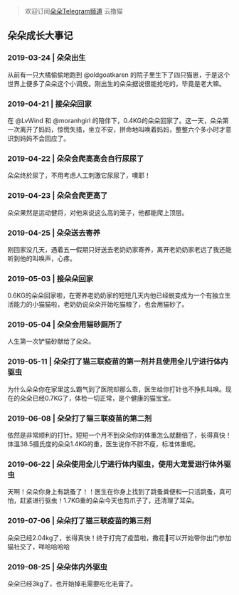 > 欢迎订阅[朵朵Telegram频道](https://t.me/duoduocat) 云撸猫

## 朵朵成长大事记
### 2019-03-24 |  朵朵出生
  从前有一只大橘偷偷地跑到 @oldgoatkaren 的院子里生下了四只猫崽，于是这个世界上便多了朵朵这个小调皮。刚出生的朵朵据说很能抢吃的，毕竟是老大嘛。
### 2019-04-21 |  接朵朵回家
  在 @LvWind 和 @moranhgirl 的陪伴下，0.4KG的朵朵回家了。这一天，朵朵第一次离开了妈妈，惊慌失措，坐立不安，拼命地叫唤着妈妈，整整六个多小时才意识到妈妈不会回应了。
### 2019-04-22 |  朵朵会爬高高会自行尿尿了
  朵朵终於尿了，不用考虑人工刺激它尿尿了，噢耶！
### 2019-04-23 |  朵朵会爬更高了
  朵朵果然是运动健将，对他来说这么高的笼子，他都能爬上顶层。
### 2019-04-25 |  朵朵送去寄养
  刚回家没几天，遇着五一假期只好送去老奶奶家寄养，离开老奶奶家老远了我还能听到他的叫唤声，心疼。
### 2019-05-03 |  接朵朵回家
  0.6KG的朵朵回家啦，在寄养老奶奶家的短短几天内他已经蜕变成为一个有独立生活能力的小猫猫啦，老奶奶说朵朵开始吃猫粮了，也会用猫砂了。
### 2019-05-04 |  朵朵会用猫砂厕所了
  人生第一次铲猫砂献给了朵朵。
### 2019-05-11 |  朵朵打了猫三联疫苗的第一剂并且使用全儿宁进行体内驱虫
  为什么朵朵你在家里这么霸气到了医院却那么乖，医生给你打针也不挣扎叫唤。现在的朵朵已经0.7KG了，体检一切正常，是个健康的猫宝宝。
### 2019-06-08 |  朵朵打了猫三联疫苗的第二剂
  依然是非常顺利的打针。短短一个月不到朵朵你的体重怎么就翻倍了，长得真快！体温38.5摄氏度的朵朵1.4KG的重，医生说你不胖不瘦，标准体重呢。
### 2019-06-22 |  朵朵使用全儿宁进行体内驱虫，使用大宠爱进行体外驱虫
  天啊！朵朵你身上有跳蚤了！！医生在你身上找到了跳蚤粪便和一只活跳蚤，真可怕，赶紧进行驱虫！1.7KG重的朵朵今天也剪爪子了，还清理了耳朵。
### 2019-07-06 |  朵朵打了猫三联疫苗的第三剂
  朵朵已经2.04kg了，长得真快！终于打完了疫苗啦，撒花🎉可以开始带你出门参加猫社交了，咩哈哈哈哈
### 2019-08-25 | 朵朵体内外驱虫
  朵朵已经3kg了，也开始掉毛需要吃化毛膏了。
